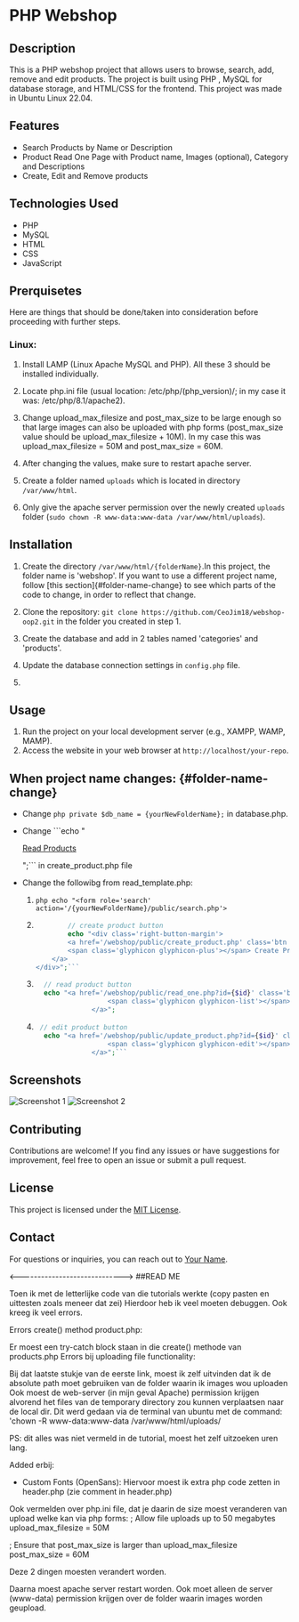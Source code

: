 # PHP Webshop

## Description

This is a PHP webshop project that allows users to browse, search, add, remove and edit products. The project is built using PHP , MySQL for database storage, and HTML/CSS for the frontend. This project was made in Ubuntu Linux 22.04.

## Features

- Search Products by Name or Description
- Product Read One Page with Product name, Images (optional), Category and Descriptions
- Create, Edit and Remove products

## Technologies Used

- PHP
- MySQL
- HTML
- CSS
- JavaScript

## Prerquisetes

Here are things that should be done/taken into consideration before proceeding with further steps.

### Linux:

1. Install LAMP (Linux Apache MySQL and PHP). All these 3 should be installed individually.

2. Locate php.ini file (usual location: /etc/php/(php_version)/; in my case it was: /etc/php/8.1/apache2).

3. Change upload_max_filesize and post_max_size to be large enough so that large images can also be uploaded with php forms (post_max_size value should be upload_max_filesize + 10M). In my case this was upload_max_filesize = 50M and post_max_size = 60M.

4. After changing the values, make sure to restart apache server.

5. Create a folder named `uploads` which is located in directory `/var/www/html`.

6. Only give the apache server permission over the newly created `uploads` folder (`sudo chown -R www-data:www-data /var/www/html/uploads`).

## Installation

1. Create the directory `/var/www/html/{folderName}`.In this project, the folder name is 'webshop'. If you want to use a different project name, follow
   [this section]{#folder-name-change} to see which parts of the code to change, in order to reflect that change.

2. Clone the repository: `git clone https://github.com/CeoJim18/webshop-oop2.git` in the folder you created in step 1.

3. Create the database and add in 2 tables named 'categories' and 'products'.

4. Update the database connection settings in `config.php` file.

5.

## Usage

1. Run the project on your local development server (e.g., XAMPP, WAMP, MAMP).
2. Access the website in your web browser at `http://localhost/your-repo`.

## When project name changes: {#folder-name-change}

- Change `php private $db_name = {yourNewFolderName};` in database.php.

- Change ```echo "<div class='right-button-margin'>
  <a href='/{yourNewFolderName}/index.php' class='btn btn-default pull-right'>Read Products</a>
    </div>";``` in create_product.php file

- Change the followibg from read_template.php:
  1. `php echo "<form role='search' action='/{yourNewFolderName}/public/search.php'>`
  2. ````php
             // create product button
             echo "<div class='right-button-margin'>
             <a href='/webshop/public/create_product.php' class='btn btn-primary pull-right createproduct-btn-text'>
             <span class='glyphicon glyphicon-plus'></span> Create Product
         </a>
     </div>";```
     ````
  3. ```php
       // read product button
       echo "<a href='/webshop/public/read_one.php?id={$id}' class='btn btn-primary left-margin bold-text '>
                       <span class='glyphicon glyphicon-list'></span> Read
                   </a>";
     ```
  4. ````php
      // edit product button
       echo "<a href='/webshop/public/update_product.php?id={$id}' class='btn btn-info left-margin bold-text '>
                       <span class='glyphicon glyphicon-edit'></span> Edit
                   </a>";```
     ````

## Screenshots

![Screenshot 1](path/to/screenshot1.png)
![Screenshot 2](path/to/screenshot2.png)

## Contributing

Contributions are welcome! If you find any issues or have suggestions for improvement, feel free to open an issue or submit a pull request.

## License

This project is licensed under the [MIT License](LICENSE).

## Contact

For questions or inquiries, you can reach out to [Your Name](mailto:your.email@example.com).

<----------------------------->
##READ ME

Toen ik met de letterlijke code van die tutorials werkte (copy pasten en uittesten zoals meneer dat zei) Hierdoor heb ik veel moeten debuggen. Ook kreeg ik veel errors.

Errors create() method product.php:

Er moest een try-catch block staan in die create() methode van products.php
Errors bij uploading file functionality:

Bij dat laatste stukje van de eerste link, moest ik zelf uitvinden dat ik de absolute path moet gebruiken van de folder waarin ik images wou uploaden
Ook moest de web-server (in mijn geval Apache) permission krijgen alvorend het files van de temporary directory zou kunnen verplaatsen naar de local dir.
Dit werd gedaan via de terminal van ubuntu met de command: 'chown -R www-data:www-data /var/www/html/uploads/

PS: dit alles was niet vermeld in de tutorial, moest het zelf uitzoeken uren lang.

Added erbij:

- Custom Fonts (OpenSans): Hiervoor moest ik extra php code zetten in header.php (zie comment <!----FONT-CONTROL PHP CODE --> in header.php)

Ook vermelden over php.ini file, dat je daarin de size moest veranderen van upload welke kan via php forms:
; Allow file uploads up to 50 megabytes
upload_max_filesize = 50M

; Ensure that post_max_size is larger than upload_max_filesize
post_max_size = 60M

Deze 2 dingen moesten verandert worden.

Daarna moest apache server restart worden. Ook moet alleen de server (www-data) permission krijgen over de folder waarin images worden geupload.
